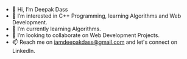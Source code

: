 - 👋 Hi, I’m Deepak Dass
- 👀 I’m interested in C++ Programming, learning Algorithms and Web Development.
- 🌱 I’m currently learning Algorithms.
- 💞️ I’m looking to collaborate on Web Development Projects.
- 📫 Reach me on iamdeepakdass@gmail.com and let's connect on LinkedIn. 

<!---
iamdeepakdass/iamdeepakdass is a ✨ special ✨ repository because its `README.md` (this file) appears on your GitHub profile.
You can click the Preview link to take a look at your changes.
--->
